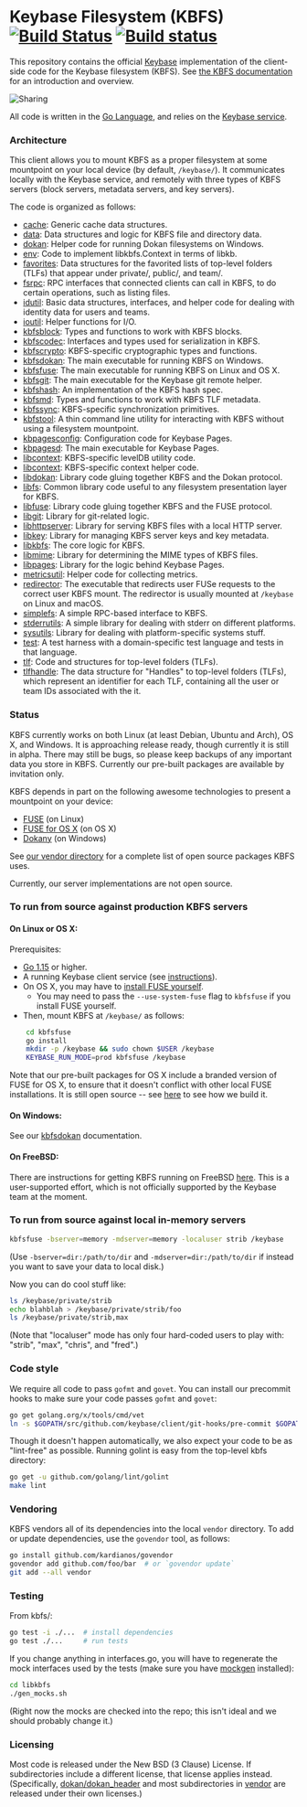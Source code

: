 # Keybase Filesystem (KBFS) [![Build Status](https://travis-ci.org/keybase/kbfs.svg?branch=master)](https://travis-ci.org/keybase/kbfs) [![Build status](https://ci.appveyor.com/api/projects/status/xpxqhgpl60m1h3sb/branch/master?svg=true)](https://ci.appveyor.com/project/keybase/kbfs/branch/master)

This repository contains the official [Keybase](https://keybase.io)
implementation of the client-side code for the Keybase filesystem
(KBFS). See [the KBFS documentation](https://keybase.io/docs/kbfs) for an
introduction and overview.

![Sharing](https://keybase.io/images/github/repo_share.png?)

All code is written in the [Go Language](https://golang.org), and relies
on the [Keybase
service](https://github.com/keybase/client/tree/master/go).

### Architecture

This client allows you to mount KBFS as a proper filesystem at some
mountpoint on your local device (by default, `/keybase/`). It
communicates locally with the Keybase service, and remotely with three
types of KBFS servers (block servers, metadata servers, and key
servers).

The code is organized as follows:

- [cache](cache/): Generic cache data structures.
- [data](data/): Data structures and logic for KBFS file and directory data.
- [dokan](dokan/): Helper code for running Dokan filesystems on Windows.
- [env](env/): Code to implement libkbfs.Context in terms of libkb.
- [favorites](favorites/): Data structures for the favorited lists of
  top-level folders (TLFs) that appear under private/, public/, and
  team/.
- [fsrpc](fsrpc/): RPC interfaces that connected clients can call in KBFS,
  to do certain operations, such as listing files.
- [idutil](idutil/): Basic data structures, interfaces, and helper
  code for dealing with identity data for users and teams.
- [ioutil](ioutil/): Helper functions for I/O.
- [kbfsblock](kbfsblock/): Types and functions to work with KBFS blocks.
- [kbfscodec](kbfscodec/): Interfaces and types used for serialization in KBFS.
- [kbfscrypto](kbfscrypto/): KBFS-specific cryptographic types and functions.
- [kbfsdokan](kbfsdokan/): The main executable for running KBFS on
  Windows.
- [kbfsfuse](kbfsfuse/): The main executable for running KBFS on Linux
  and OS X.
- [kbfsgit](kbfsgit/): The main executable for the Keybase git remote helper.
- [kbfshash](kbfshash/): An implementation of the KBFS hash spec.
- [kbfsmd](kbfsmd/): Types and functions to work with KBFS TLF metadata.
- [kbfssync](kbfssync/): KBFS-specific synchronization primitives.
- [kbfstool](kbfstool/): A thin command line utility for interacting with KBFS
  without using a filesystem mountpoint.
- [kbpagesconfig](kbpagesconfig/): Configuration code for Keybase Pages.
- [kbpagesd](kbpagesd/): The main executable for Keybase Pages.
- [libcontext](ldbutils/): KBFS-specific levelDB utility code.
- [libcontext](libcontext/): KBFS-specific context helper code.
- [libdokan](libdokan/): Library code gluing together KBFS and the
  Dokan protocol.
- [libfs](libfs/): Common library code useful to any filesystem
  presentation layer for KBFS.
- [libfuse](libfuse/): Library code gluing together KBFS and the FUSE
  protocol.
- [libgit](libgit/): Library for git-related logic.
- [libhttpserver](libhttpserver/): Library for serving KBFS files with
  a local HTTP server.
- [libkey](libkey/): Library for managing KBFS server keys and key metadata.
- [libkbfs](libkbfs/): The core logic for KBFS.
- [libmime](libmime/): Library for determining the MIME types of KBFS
  files.
- [libpages](libpages/): Library for the logic behind Keybase Pages.
- [metricsutil](metricsutil/): Helper code for collecting metrics.
- [redirector](redirector/): The executable that redirects user FUSe
  requests to the correct user KBFS mount. The redirector is usually
  mounted at `/keybase` on Linux and macOS.
- [simplefs](simplefs/): A simple RPC-based interface to KBFS.
- [stderrutils](stderrutils/): A simple library for dealing with
  stderr on different platforms.
- [sysutils](sysutils/): Library for dealing with platform-specific
  systems stuff.
- [test](test/): A test harness with a domain-specific test language
  and tests in that language.
- [tlf](tlf/): Code and structures for top-level folders (TLFs).
- [tlfhandle](tlfhandle/): The data structure for "Handles" to
  top-level folders (TLFs), which represent an identifier for each
  TLF, containing all the user or team IDs associated with the it.

### Status

KBFS currently works on both Linux (at least Debian, Ubuntu and Arch),
OS X, and Windows. It is approaching release ready, though currently
it is still in alpha. There may still be bugs, so please keep backups
of any important data you store in KBFS. Currently our pre-built
packages are available by invitation only.

KBFS depends in part on the following awesome technologies to present
a mountpoint on your device:

- [FUSE](https://github.com/libfuse/) (on Linux)
- [FUSE for OS X](https://osxfuse.github.io/) (on OS X)
- [Dokany](https://github.com/dokan-dev/dokany) (on Windows)

See [our vendor directory](vendor/) for a complete list of open source
packages KBFS uses.

Currently, our server implementations are not open source.

### To run from source against production KBFS servers

#### On Linux or OS X:

Prerequisites:

- [Go 1.15](https://golang.org/dl/) or higher.
- A running Keybase client service (see [instructions](https://github.com/keybase/client/tree/master/go)).
- On OS X, you may have to [install FUSE yourself](https://osxfuse.github.io/).
  - You may need to pass the `--use-system-fuse` flag to `kbfsfuse` if
    you install FUSE yourself.
- Then, mount KBFS at `/keybase/` as follows:

```bash
    cd kbfsfuse
    go install
    mkdir -p /keybase && sudo chown $USER /keybase
    KEYBASE_RUN_MODE=prod kbfsfuse /keybase
```

Note that our pre-built packages for OS X include a branded version of
FUSE for OS X, to ensure that it doesn't conflict with other local
FUSE installations. It is still open source -- see
[here](https://github.com/keybase/client/blob/master/osx/Fuse/build.sh)
to see how we build it.

#### On Windows:

See our [kbfsdokan](kbfsdokan/) documentation.

#### On FreeBSD:

There are instructions for getting KBFS running on FreeBSD
[here](https://wiki.freebsd.org/Ports/security/kbfs). This is a
user-supported effort, which is not officially supported by the
Keybase team at the moment.

### To run from source against local in-memory servers

```bash
kbfsfuse -bserver=memory -mdserver=memory -localuser strib /keybase
```

(Use `-bserver=dir:/path/to/dir` and `-mdserver=dir:/path/to/dir` if
instead you want to save your data to local disk.)

Now you can do cool stuff like:

```bash
ls /keybase/private/strib
echo blahblah > /keybase/private/strib/foo
ls /keybase/private/strib,max
```

(Note that "localuser" mode has only four hard-coded users to play
with: "strib", "max", "chris", and "fred".)

### Code style

We require all code to pass `gofmt` and `govet`. You can install our
precommit hooks to make sure your code passes `gofmt` and `govet`:

```bash
go get golang.org/x/tools/cmd/vet
ln -s $GOPATH/src/github.com/keybase/client/git-hooks/pre-commit $GOPATH/src/github.com/adamwalz/keybase-client/go/kbfs/.git/hooks/pre-commit
```

Though it doesn't happen automatically, we also expect your code to be
as "lint-free" as possible. Running golint is easy from the top-level
kbfs directory:

```bash
go get -u github.com/golang/lint/golint
make lint
```

### Vendoring

KBFS vendors all of its dependencies into the local `vendor`
directory. To add or update dependencies, use the `govendor` tool, as
follows:

```bash
go install github.com/kardianos/govendor
govendor add github.com/foo/bar  # or `govendor update`
git add --all vendor
```

### Testing

From kbfs/:

```bash
go test -i ./...  # install dependencies
go test ./...     # run tests
```

If you change anything in interfaces.go, you will have to regenerate
the mock interfaces used by the tests (make sure you have [mockgen](https://github.com/golang/mock)
installed):

```bash
cd libkbfs
./gen_mocks.sh
```

(Right now the mocks are checked into the repo; this isn't ideal and
we should probably change it.)

### Licensing

Most code is released under the New BSD (3 Clause) License. If
subdirectories include a different license, that license applies
instead. (Specifically, [dokan/dokan_header](dokan/dokan_header) and
most subdirectories in [vendor](vendor/) are released under their own
licenses.)

